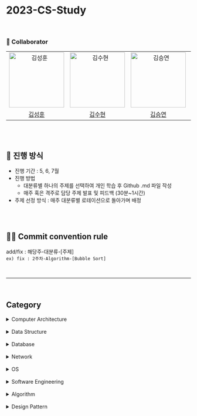 # 2023-CS-Study
<br>

### 🙋 Collaborator
|                                                                                            |                                                                                            |                                                                                         |                                                                                         |                                                                                         |
| :--------------------------------------------------------------------------------------: | :----------------------------------------------------------------------------------------: | :-------------------------------------------------------------------------------------: | :-------------------------------------------------------------------------------------: | :-------------------------------------------------------------------------------------: |
| <img src="https://avatars.githubusercontent.com/u/61442302?v=4" width=150px alt="김성훈"/> | <img src="https://avatars.githubusercontent.com/u/93786956?v=4" width=150px alt="김수현"/> | <img src="https://avatars.githubusercontent.com/u/61819350?v=4" width=150px alt="김승연"/> | <img src="https://avatars.githubusercontent.com/u/59864345?v=4" width=150px alt="복영빈"> |<img src="https://avatars.githubusercontent.com/u/119517146?v=4" width=150px alt="임예지"> |
|                            [김성훈](https://github.com/kimsh2948)                             |                          [김수현](https://github.com/ooutta)                          |                           [김승연](https://github.com/seungg-0)                           |                          [복영빈](https://github.com/yybeen)                          |                          [임예지](https://github.com/yj5768)                          |

<br>
<br>

## 📝 진행 방식
- 진행 기간 : 5, 6, 7월
- 진행 방법
  - 대분류별 하나의 주제를 선택하여 개인 학습 후 Github .md 파일 작성
  - 매주 혹은 격주로 담당 주제 발표 및 피드백 (30분~1시간)
- 주제 선정 방식 : 매주 대분류별 로테이션으로 돌아가며 배정

<br>
<br>

## ✍🏻 Commit convention rule <br>
add/fix : 해당주-대분류-[주제]<br>
`ex) fix : 2주차-Algorithm-[Bubble Sort]`

<br>

<hr>

<br>

## Category

<details>
<summary>Computer Architecture</summary>
<div markdown="1">
  
- 컴퓨터 구조 기초<br>
- 컴퓨터의 구성<br>
- 중앙처리장치(CPU) 작동 원리<br>
- 캐시 메모리<br>
- 고정 소수점 & 부동 소수점<br>
- 패리티 비트 & 해밍 코드<br>
- ARM 프로세서<br>
</div>
</details>
<br>

<details>
<summary>Data Structure</summary>
<div markdown="1">
  
- Array<br>
- LinkedList<br>
- Array & ArrayList & LinkedList<br>
- 스택(Stack) & 큐(Queue)<br>
- 힙(Heap)<br>
- 트리(Tree)<br>
- 이진탐색트리(Binary Search Tree)<br>
- 해시(Hash)<br>
- 트라이(Trie)<br>
- B-Tree & B+Tree<br>
</div>
</details>
<br>

<details>
<summary>Database</summary>
<div markdown="1"> 
  
- 키(Key) 정리<br>
- SQL - JOIN<br>
- SQL Injection<br>
- SQL vs NoSQL<br>
- 정규화(Normalization)<br>
- 이상(Anomaly)<br>
- 인덱스(INDEX)<br>
- 트랜잭션(Transaction)<br>
- 트랜잭션 격리 수준(Transaction Isolation Level)<br>
- 저장 프로시저(Stored PROCEDURE)<br>
</div>
</details>
<br>

<details>
<summary>Network</summary>
<div markdown="1"> 
  
- OSI 7 계층<br>
- TCP 3 way handshake & 4 way handshake<br>
- TCP/IP 흐름제어 & 혼잡제어<br>
- UDP<br>
- 대칭키 & 공개키<br>
- HTTP & HTTPS<br>
- TLS/SSL handshake<br>
- 로드 밸런싱(Load Balancing)<br>
- Blocking,Non-blocking & Synchronous,Asynchronous<br>
- Blocking & Non-Blocking I/O<br>
</div>
</details>
<br>

<details>
<summary>OS</summary>
<div markdown="1"> 
  
- 운영체제란<br>
- 프로세스 vs 스레드<br>
- 프로세스 주소 공간<br>
- 인터럽트(Interrupt)<br>
- 시스템 콜(System Call)<br>
- PCB와 Context Switching<br>
- IPC(Inter Process Communication)<br>
- CPU 스케줄링<br>
- 데드락(DeadLock)<br>
- Race Condition<br>
- 세마포어(Semaphore) & 뮤텍스(Mutex)<br>
- 페이징 & 세그먼테이션 (PDF)<br>
- 페이지 교체 알고리즘<br>
- 메모리(Memory)<br>
- 파일 시스템<br>
</div>
</details>
 <br>
 
<details>
<summary>Software Engineering</summary>
<div markdown="1"> 
  
- 클린코드 & 리팩토링 / 클린코드 & 시큐어코딩<br>
- TDD(Test Driven Development)<br>
- 애자일(Agile) 정리1 / 애자일(Agile) 정리2<br>
- 객체 지향 프로그래밍(Object-Oriented Programming)<br>
- 함수형 프로그래밍(Fuctional Programming)<br>
- 데브옵스(DevOps)<br>
- 서드 파티(3rd party)란?<br>
- 마이크로서비스 아키텍처(MSA)<br>
</div>
</details>
 <br>
 
<details>
<summary>Algorithm</summary>
<div markdown="1">
  
- [거품 정렬(Bubble Sort)](https://github.com/woorifisa/2023-CS-Study/blob/main/Algorithm/Bubble%20sort.md) <br>
- 선택 정렬(Selection Sort)<br>
- 삽입 정렬(Insertion Sort)<br>
- 퀵 정렬(Quick Sort)<br>
- 병합 정렬(Merge Sort)<br>
- 힙 정렬(Heap Sort)<br>
- 기수 정렬(Radix Sort)<br>
- 계수 정렬(Count Sort)<br>
- 이분 탐색(Binary Search)<br>
- 해시 테이블 구현<br>
- DFS & BFS<br>
- 최장 증가 수열(LIS)<br>
- 최소 공통 조상(LCA)<br>
- 동적 계획법(Dynamic Programming)<br>
- 다익스트라(Dijkstra) 알고리즘<br>
- 비트마스크(BitMask)<br>
</div>
</details>
<br>

<details>
<summary>Design Pattern</summary>
<div markdown="1">
  
- 싱글톤 패턴<br>
- 탬플릿 메소드 패턴<br>
- 팩토리 메소드 패턴<br>
- 옵저버 패턴<br>
- 스트레티지 패턴<br>
- 컴포지트 패턴<br>
- SOLID<br>
</div>
</details>
<br>



